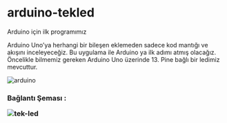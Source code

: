 # arduino-tekled
Arduino için ilk programımız

Arduino Uno’ya herhangi bir bileşen eklemeden sadece kod mantığı ve akışını inceleyeceğiz. Bu uygulama ile Arduino ya ilk adımı atmış olacağız. Öncelikle bilmemiz gereken Arduino Uno üzerinde 13. Pine bağlı bir ledimiz mevcuttur.


![arduino](https://user-images.githubusercontent.com/47007407/51699642-547b8680-201e-11e9-8a32-1e64aff648c1.png)

<h3> Bağlantı Şeması :
	
![tek-led](https://user-images.githubusercontent.com/47007407/51700096-5b56c900-201f-11e9-9cb5-268085a402a8.png)
